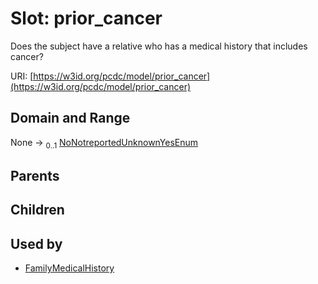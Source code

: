 
# Slot: prior_cancer


Does the subject have a relative who has a medical history that includes cancer?

URI: [https://w3id.org/pcdc/model/prior_cancer](https://w3id.org/pcdc/model/prior_cancer)


## Domain and Range

None &#8594;  <sub>0..1</sub> [NoNotreportedUnknownYesEnum](NoNotreportedUnknownYesEnum.md)

## Parents


## Children


## Used by

 * [FamilyMedicalHistory](FamilyMedicalHistory.md)
